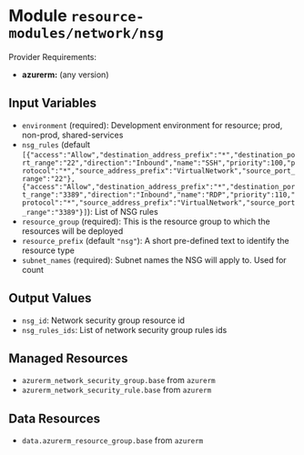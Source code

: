 
# Module `resource-modules/network/nsg`

Provider Requirements:
* **azurerm:** (any version)

## Input Variables
* `environment` (required): Development environment for resource; prod, non-prod, shared-services
* `nsg_rules` (default `[{"access":"Allow","destination_address_prefix":"*","destination_port_range":"22","direction":"Inbound","name":"SSH","priority":100,"protocol":"*","source_address_prefix":"VirtualNetwork","source_port_range":"22"},{"access":"Allow","destination_address_prefix":"*","destination_port_range":"3389","direction":"Inbound","name":"RDP","priority":110,"protocol":"*","source_address_prefix":"VirtualNetwork","source_port_range":"3389"}]`): List of NSG rules
* `resource_group` (required): This is the resource group to which the resources will be deployed
* `resource_prefix` (default `"nsg"`): A short pre-defined text to identify the resource type
* `subnet_names` (required): Subnet names the NSG will apply to. Used for count

## Output Values
* `nsg_id`: Network security group resource id
* `nsg_rules_ids`: List of network security group rules ids

## Managed Resources
* `azurerm_network_security_group.base` from `azurerm`
* `azurerm_network_security_rule.base` from `azurerm`

## Data Resources
* `data.azurerm_resource_group.base` from `azurerm`

